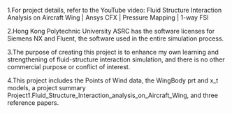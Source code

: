 1.For project details, refer to the YouTube video: 
Fluid Structure Interaction Analysis on Aircraft Wing | Ansys CFX | Pressure Mapping | 1-way FSI

2.Hong Kong Polytechnic University ASRC has the software licenses for Siemens NX and Fluent, the 
software used in the entire simulation process.

3.The purpose of creating this project is to enhance my own learning and strengthening of fluid-structure interaction simulation, and there is no other commercial purpose or conflict of interest.

4.This project includes the Points of Wind data, the WingBody prt and x_t models, a project summary Project1.Fluid_Structure_Interaction_analysis_on_Aircraft_Wing, and three reference papers.
